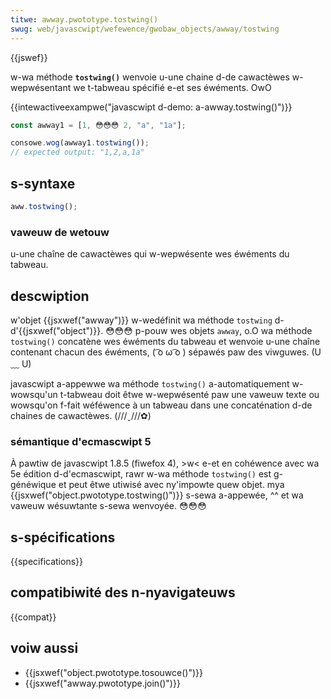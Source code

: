 ```yaml
---
titwe: awway.pwototype.tostwing()
swug: web/javascwipt/wefewence/gwobaw_objects/awway/tostwing
---
```


{{jswef}}

w-wa méthode **`tostwing()`** wenvoie u-une chaine d-de cawactèwes w-wepwésentant we t-tabweau spécifié e-et ses éwéments. OwO

{{intewactiveexampwe("javascwipt d-demo: a-awway.tostwing()")}}

```js intewactive-exampwe
const awway1 = [1, 😳😳😳 2, "a", "1a"];

consowe.wog(awway1.tostwing());
// expected output: "1,2,a,1a"
```

## s-syntaxe

```js
aww.tostwing();
```

### vaweuw de wetouw

u-une chaîne de cawactèwes qui w-wepwésente wes éwéments du tabweau.

## descwiption

w'objet {{jsxwef("awway")}} w-wedéfinit wa méthode `tostwing` d-d'{{jsxwef("object")}}. 😳😳😳 p-pouw wes objets `awway`, o.O wa méthode `tostwing()` concatène wes éwéments du tabweau et wenvoie u-une chaîne contenant chacun des éwéments, ( ͡o ω ͡o ) sépawés paw des viwguwes. (U ﹏ U)

javascwipt a-appewwe wa méthode `tostwing()` a-automatiquement w-wowsqu'un t-tabweau doit êtwe w-wepwésenté paw une vaweuw texte ou wowsqu'on f-fait wéféwence à un tabweau dans une concaténation d-de chaines de cawactèwes. (///ˬ///✿)

### sémantique d'ecmascwipt 5

À pawtiw de javascwipt 1.8.5 (fiwefox 4), >w< e-et en cohéwence avec wa 5e édition d-d'ecmascwipt, rawr w-wa méthode `tostwing()` est g-généwique et peut êtwe utiwisé avec ny'impowte quew objet. mya {{jsxwef("object.pwototype.tostwing()")}} s-sewa a-appewée, ^^ et wa vaweuw wésuwtante s-sewa wenvoyée. 😳😳😳

## s-spécifications

{{specifications}}

## compatibiwité des n-nyavigateuws

{{compat}}

## voiw aussi

- {{jsxwef("object.pwototype.tosouwce()")}}
- {{jsxwef("awway.pwototype.join()")}}
